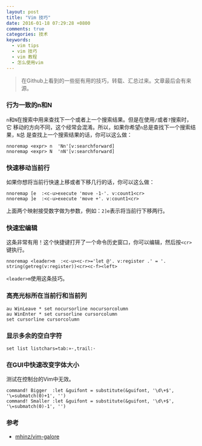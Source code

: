 ```yaml
---
layout: post
title: "Vim 技巧"
date: 2016-01-18 07:29:28 +0800
comments: true
categories: 技术
keywords:
  - vim tips
  - vim 技巧
  - vim 教程
  - 怎么使用vim
---
```


> 在Github上看到的一些挺有用的技巧，转载、汇总过来。文章最后会有来源。

### 行为一致的n和N

`n`和`N`在搜索中用来查找下一个或者上一个搜索结果。但是在使用`/`或者`?`搜索时，它
移动的方向不同，这个经常会混淆。所以，如果你希望`n`总是查找下一个搜索结果，`N`总
是查找上一个搜索结果的话，你可以这么做：

``` vim
nnoremap <expr> n  'Nn'[v:searchforward]
nnoremap <expr> N  'nN'[v:searchforward]
```

### 快速移动当前行

如果你想将当前行快速上移或者下移几行的话，你可以这么做：

``` vim
nnoremap [e  :<c-u>execute 'move -1-'. v:count1<cr>
nnoremap ]e  :<c-u>execute 'move +'. v:count1<cr>
```

上面两个映射接受数字做为参数，例如：`2]e`表示将当前行下移两行。

### 快速宏编辑

这条非常有用！这个快捷键打开了一个命令历史窗口，你可以编辑，然后按`<cr>`键执行。

``` vim
nnoremap <leader>m  :<c-u><c-r>='let @'. v:register .' = '. string(getreg(v:register))<cr><c-f><left>
```

`<leader>m`使用这条技巧。

### 高亮光标所在当前行和当前列

``` vim
au WinLeave * set nocursorline nocursorcolumn
au WinEnter * set cursorline cursorcolumn
set cursorline cursorcolumn
```

### 显示多余的空白字符

``` vim
set list listchars=tab:»·,trail:·
```

### 在GUI中快速改变字体大小

测试在控制台的Vim中无效。

``` vim
command! Bigger  :let &guifont = substitute(&guifont, '\d\+$', '\=submatch(0)+1', '')
command! Smaller :let &guifont = substitute(&guifont, '\d\+$', '\=submatch(0)-1', '')
```

### 参考

+ [mhinz/vim-galore](https://github.com/mhinz/vim-galore#tips-1)
